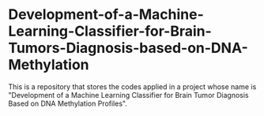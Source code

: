 # Development-of-a-Machine-Learning-Classifier-for-Brain-Tumors-Diagnosis-based-on-DNA-Methylation
This is a repository that stores the codes applied in a project  whose name is "Development of a Machine Learning Classifier for Brain Tumor Diagnosis Based on DNA Methylation Profiles".
